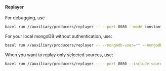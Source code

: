 #### Replayer

For debugging, use
```bash
bazel run //auxiliary/producers/replayer -- --port 8080 --mode constant --log debug
```

For your local mongoDB without authentication, use:
```bash
bazel run //auxiliary/producers/replayer -- --mongodb-user="" --mongodb-password="" --port 8080
```

When you want to replay only selected sources, use:
```bash
bazel run //auxiliary/producers/replayer -- --port 8080 --include-sources "livetraindata, plannedtraindata"
```